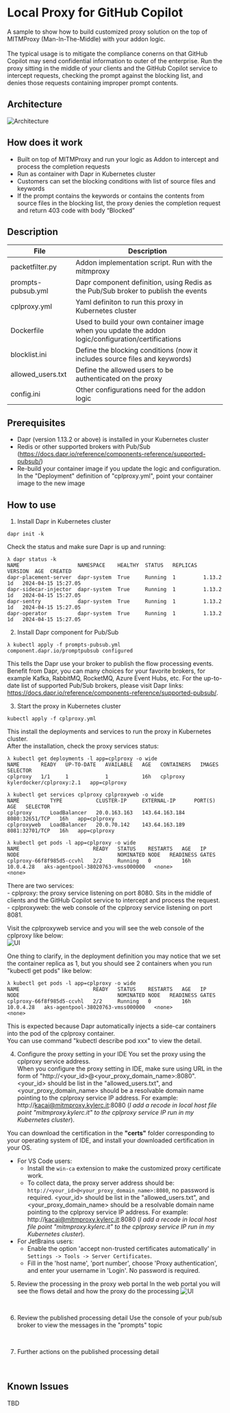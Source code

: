 # Local Proxy for GitHub Copilot
A sample to show how to build customized proxy solution on the top of MITMProxy (Man-In-The-Middle) with your addon logic.<br><br>
The typical usage is to mitigate the compliance conerns on that GitHub Copilot may send confidential information to outer of the enterprise. Run the proxy sitting in the middle of your clients and the GitHub Copilot service to intercept requests, checking the prompt against the blocking list, and denies those requests containing improper prompt contents.<br>

## Architecture
![Architecture](./imgs/architecture.png)

## How does it work
- Built on top of MITMProxy and run your logic as Addon to intercept and process the completion requests
- Run as container with Dapr in Kubernetes cluster
- Customers can set the blocking conditions with list of source files and keywords
- If the prompt contains the keywords or contains the contents from source files in the blocking list, the proxy denies the completion request and return 403 code with body “Blocked”


## Description

<!-- files description in table -->
| File | Description |
| --------------- | --------------- |
| packetfilter.py | Addon implementation script. Run with the mitmproxy |
| prompts-pubsub.yml | Dapr component definition, using Redis as the Pub/Sub broker to publish the events |
| cplproxy.yml | Yaml definiton to run this proxy in Kubernetes cluster |
| Dockerfile | Used to build your own container image when you update the addon logic/configuration/certifications |
| blocklist.ini | Define the blocking conditions (now it includes source files and keywords) |
| allowed_users.txt | Define the allowed users to be authenticated on the proxy |
| config.ini | Other configurations need for the addon logic |

## Prerequisites
- Dapr (version 1.13.2 or above) is installed in your Kubernetes cluster
- Redis or other supported brokers with Pub/Sub (https://docs.dapr.io/reference/components-reference/supported-pubsub/)
- Re-build your container image if you update the logic and configuration. In the "Deployment" definition of "cplproxy.yml", point your container image to the new image

## How to use
1. Install Dapr in Kubernetes cluster<br>
```
dapr init -k
```
Check the status and make sure Dapr is up and running:
```
λ dapr status -k
NAME                   NAMESPACE    HEALTHY  STATUS   REPLICAS  VERSION  AGE  CREATED
dapr-placement-server  dapr-system  True     Running  1         1.13.2   1d   2024-04-15 15:27.05
dapr-sidecar-injector  dapr-system  True     Running  1         1.13.2   1d   2024-04-15 15:27.05
dapr-sentry            dapr-system  True     Running  1         1.13.2   1d   2024-04-15 15:27.05
dapr-operator          dapr-system  True     Running  1         1.13.2   1d   2024-04-15 15:27.05
``` 

2. Install Dapr component for Pub/Sub  
```
λ kubectl apply -f prompts-pubsub.yml
component.dapr.io/promptpubsub configured
```
This tells the Dapr use your broker to publish the flow processing events. Benefit from Dapr, you can many choices for your favorite brokers, for example Kafka, RabbitMQ, RocketMQ, Azure Event Hubs, etc. For the up-to-date list of supported Pub/Sub brokers, please visit Dapr links: https://docs.dapr.io/reference/components-reference/supported-pubsub/.

3. Start the proxy in Kubernetes cluster  
```
kubectl apply -f cplproxy.yml
```
This install the deployments and services to run the proxy in Kubernetes cluster.<br>
After the installation, check the proxy services status:
```
λ kubectl get deployments -l app=cplproxy -o wide
NAME       READY   UP-TO-DATE   AVAILABLE   AGE   CONTAINERS   IMAGES                     SELECTOR
cplproxy   1/1     1            1           16h   cplproxy     kylerdocker/cplproxy:2.1   app=cplproxy

λ kubectl get services cplproxy cplproxyweb -o wide
NAME          TYPE           CLUSTER-IP     EXTERNAL-IP      PORT(S)          AGE   SELECTOR
cplproxy      LoadBalancer   20.0.163.163   143.64.163.184   8080:32651/TCP   16h   app=cplproxy
cplproxyweb   LoadBalancer   20.0.70.142    143.64.163.189   8081:32701/TCP   16h   app=cplproxy

λ kubectl get pods -l app=cplproxy -o wide
NAME                        READY   STATUS    RESTARTS   AGE   IP          NODE                                NOMINATED NODE   READINESS GATES
cplproxy-66f8f985d5-ccvhl   2/2     Running   0          16h   10.0.4.28   aks-agentpool-38020763-vmss000000   <none>           <none>
```

There are two services:<br>
    - cplproxy: the proxy service listening on port 8080. Sits in the middle of clients and the GitHub Copilot service to intercept and process the request.<br>
    - cplproxyweb: the web console of the cplproxy service listening on port 8081.<br>

Visit the cplproxyweb service and you will see the web console of the cplproxy like below:<br>
![UI](./imgs/webConsole.png)
<br>

One thing to clarify, in the deployment definition you may notice that we set the container replica as 1, but you should see 2 containers when you run "kubectl get pods" like below:
```
λ kubectl get pods -l app=cplproxy -o wide
NAME                        READY   STATUS    RESTARTS   AGE   IP          NODE                                NOMINATED NODE   READINESS GATES
cplproxy-66f8f985d5-ccvhl   2/2     Running   0          16h   10.0.4.28   aks-agentpool-38020763-vmss000000   <none>           <none>
```
This is expected because Dapr automatically injects a side-car containers into the pod of the cplproxy container.<br>
You can use command "kubectl describe pod xxx" to view the detail.<br>


4. Configure the proxy setting in your IDE
You set the proxy using the cplproxy service address.<br>
When you configure the proxy setting in IDE, make sure using URL in the form of "http://<your_id>@<your_proxy_domain_name>:8080". <your_id> should be list in the "allowed_users.txt", and <your_proxy_domain_name> should be a resolvable domain name pointing to the cplproxy service IP address. For example: http://kacai@mitmproxy.kylerc.it:8080 (_I add a recode in local host file point "mitmproxy.kylerc.it" to the cplproxy service IP run in my Kubernetes cluster_).<br>

You can download the certification in the **"certs"** folder corresponding to your operating system of IDE, and install your downloaded certification in your OS.<br>
- For VS Code users:
    - Install the `win-ca` extension to make the customized proxy certificate work.
    - To collect data, the proxy server address should be: `http://<your_id>@<your_proxy_domain_name>:8080`, no password is required. <your_id> should be list in the "allowed_users.txt", and <your_proxy_domain_name> should be a resolvable domain name pointing to the cplproxy service IP address. For example: http://kacai@mitmproxy.kylerc.it:8080 (_I add a recode in local host file point "mitmproxy.kylerc.it" to the cplproxy service IP run in my Kubernetes cluster_).
- For JetBrains users:
    - Enable the option 'accept non-trusted certificates automatically' in `Settings -> Tools -> Server Certificates`.
    - Fill in the 'host name', 'port number', choose 'Proxy authentication', and enter your username in 'Login'. No password is required.

5. Review the processing in the proxy web portal
In the web portal you will see the flows detail and how the proxy do the processing
![UI](./imgs/proxyUI.png)
<br>

6. Review the published processing detail 
Use the console of your pub/sub broker to view the messages in the "prompts" topic
<br>

7. Further actions on the published processing detail
<br>

## Known Issues
TBD